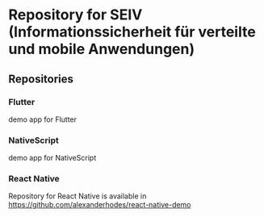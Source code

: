 # Repository for SEIV (Informationssicherheit für verteilte und mobile Anwendungen)

## Repositories

### Flutter
demo app for Flutter

### NativeScript
demo app for NativeScript

### React Native
Repository for React Native is available in https://github.com/alexanderhodes/react-native-demo
